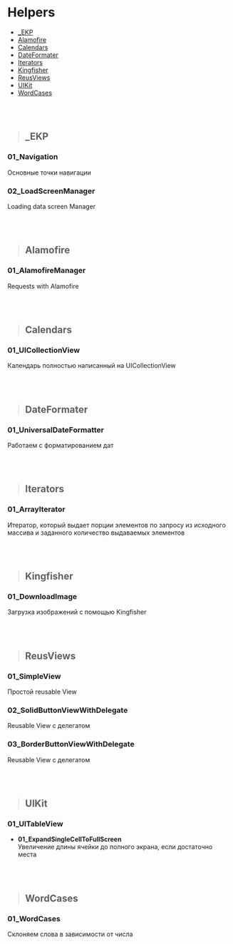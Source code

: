 Helpers 
=========================

+ [_EKP ](#EKP)
+ [Alamofire](#Alamofire)
+ [Calendars](#Calendars)
+ [DateFormater ](#DateFormater)
+ [Iterators ](#Iterators)
+ [Kingfisher](#Kingfisher)
+ [ReusViews](#ReusViews)
+ [UIKit](#UIKit)
+ [WordCases](#WordCases)

<br />
<br />


>## <a name="EKP"></a> _EKP
### 01_Navigation
Основные точки навигации

### 02_LoadScreenManager
Loading data screen Manager

<br />
<br />

>## <a name="Alamofire"></a> Alamofire
### 01_AlamofireManager
Requests with Alamofire

<br />
<br />

>## <a name="Calendars"></a> Calendars
### 01_UICollectionView
Календарь полностью написанный на UICollectionView

<br />
<br />

>## <a name="DateFormater"></a> DateFormater
### 01_UniversalDateFormatter
Работаем с форматированием дат

<br />
<br />

>## <a name="Iterators"></a> Iterators
### 01_ArrayIterator
Итератор, который выдает порции элементов по запросу из исходного массива и заданного количество выдаваемых элементов

<br />
<br />

>## <a name="Kingfisher"></a> Kingfisher
### 01_DownloadImage
Загрузка изображений с помощью Kingfisher

<br />
<br />

>## <a name="ReusViews"></a> ReusViews
### 01_SimpleView
Простой reusable View

### 02_SolidButtonViewWithDelegate
Reusable View с делегатом

### 03_BorderButtonViewWithDelegate
Reusable View с делегатом

<br />
<br />

>## <a name="UIKit"></a> UIKit
### 01_UITableView
+ **01_ExpandSingleCellToFullScreen**   
Увеличение длины ячейки до полного экрана, если достаточно места

<br />
<br />

>## <a name="WordCases"></a> WordCases
### 01_WordCases
Склоняем слова в зависимости от числа
